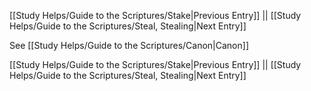 [[Study Helps/Guide to the Scriptures/Stake|Previous Entry]]  ||  [[Study Helps/Guide to the Scriptures/Steal, Stealing|Next Entry]]

 See [[Study Helps/Guide to the Scriptures/Canon|Canon]]

[[Study Helps/Guide to the Scriptures/Stake|Previous Entry]]  ||  [[Study Helps/Guide to the Scriptures/Steal, Stealing|Next Entry]]